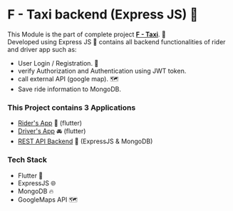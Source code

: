 # F - Taxi backend (Express JS) 🚀

This Module is the part of complete project [**F - Taxi**](https://github.com/Ritsz123/F-Taxi). 🚗
<br> Developed using Express JS 📱 contains all backend functionalities of rider and driver app such as:
- User Login / Registration. 🔐
- verify Authorization and Authentication using JWT token.
- call external API (google map). 🗺
- Save ride information to MongoDB.

### This Project contains 3 Applications 
- [Rider's App](https://github.com/Ritsz123/F-Taxi-rider) 🚖 (flutter)
- [Driver's App](https://github.com/Ritsz123/F-Taxi-driver) 🚘 (flutter)
- [REST API Backend](https://github.com/Ritsz123/Ftaxi-backend-express) 🚀 (ExpressJS & MongoDB)

### Tech Stack
- Flutter 📱
- ExpressJS 🌐
- MongoDB 🔥
- GoogleMaps API 🗺
